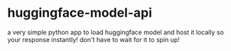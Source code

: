 # huggingface-model-api
a very simple python app to load huggingface model and host it locally so your response instantly! don't have to wait for it to spin up!
